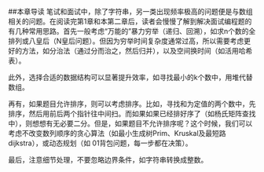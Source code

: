 ##本章导读
笔试和面试中，除了字符串，另一类出现频率极高的问题便是与数组相关的问题。在阅读完第1章和本第二章后，读者会慢慢了解到解决面试编程题的有几种常用思路。首先一般考虑“万能的”暴力穷举（递归、回溯），如求n个数的全排列或八皇后（N皇后问题）。但因为穷举时间复杂度通常过高，所以需要考虑更好的方法，如分治法（通过分而治之，然后归并），以及空间换时间（如活用哈希表）。

此外，选择合适的数据结构可以显著提升效率，如寻找最小的k个数中，用堆代替数组。

再有，如果题目允许排序，则可以考虑排序。比如，寻找和为定值的两个数中，先排序，然后用前后两个指针往中间扫。而如果如果已经排好序了（如杨氏矩阵查找中），则想想有无必要二分。但是，如果题目不允许排序呢？这个时候，我们可以考虑不改变数列顺序的贪心算法（如最小生成树Prim、Kruskal及最短路dijkstra），或动态规划（如 01背包问题，每一步都在决策）。

最后，注意细节处理，不要忽略边界条件，如字符串转换成整数。
